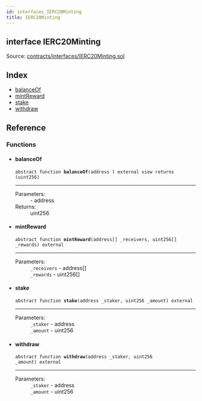 ```yaml
---
id: interfaces_IERC20Minting
title: IERC20Minting
---
```


<div class="contract-doc"><div class="contract"><h2 class="contract-header"><span class="contract-kind">interface</span> IERC20Minting</h2><div class="source">Source: <a href="https://github.com/poanetwork/posdao-contracts/blob/v0.1.0/contracts/interfaces/IERC20Minting.sol" target="_blank">contracts/interfaces/IERC20Minting.sol</a></div></div><div class="index"><h2>Index</h2><ul><li><a href="interfaces_IERC20Minting.html#balanceOf">balanceOf</a></li><li><a href="interfaces_IERC20Minting.html#mintReward">mintReward</a></li><li><a href="interfaces_IERC20Minting.html#stake">stake</a></li><li><a href="interfaces_IERC20Minting.html#withdraw">withdraw</a></li></ul></div><div class="reference"><h2>Reference</h2><div class="functions"><h3>Functions</h3><ul><li><div class="item function"><span id="balanceOf" class="anchor-marker"></span><h4 class="name">balanceOf</h4><div class="body"><code class="signature"><span>abstract </span>function <strong>balanceOf</strong><span>(address ) </span><span>external </span><span>view </span><span>returns  (uint256) </span></code><hr/><dl><dt><span class="label-parameters">Parameters:</span></dt><dd><div><code></code> - address</div></dd><dt><span class="label-return">Returns:</span></dt><dd>uint256</dd></dl></div></div></li><li><div class="item function"><span id="mintReward" class="anchor-marker"></span><h4 class="name">mintReward</h4><div class="body"><code class="signature"><span>abstract </span>function <strong>mintReward</strong><span>(address[] _receivers, uint256[] _rewards) </span><span>external </span></code><hr/><dl><dt><span class="label-parameters">Parameters:</span></dt><dd><div><code>_receivers</code> - address[]</div><div><code>_rewards</code> - uint256[]</div></dd></dl></div></div></li><li><div class="item function"><span id="stake" class="anchor-marker"></span><h4 class="name">stake</h4><div class="body"><code class="signature"><span>abstract </span>function <strong>stake</strong><span>(address _staker, uint256 _amount) </span><span>external </span></code><hr/><dl><dt><span class="label-parameters">Parameters:</span></dt><dd><div><code>_staker</code> - address</div><div><code>_amount</code> - uint256</div></dd></dl></div></div></li><li><div class="item function"><span id="withdraw" class="anchor-marker"></span><h4 class="name">withdraw</h4><div class="body"><code class="signature"><span>abstract </span>function <strong>withdraw</strong><span>(address _staker, uint256 _amount) </span><span>external </span></code><hr/><dl><dt><span class="label-parameters">Parameters:</span></dt><dd><div><code>_staker</code> - address</div><div><code>_amount</code> - uint256</div></dd></dl></div></div></li></ul></div></div></div>
